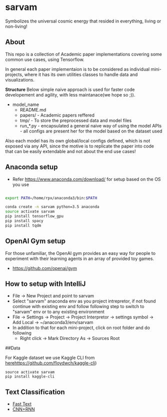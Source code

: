 # sarvam
Symbolizes the universal cosmic energy that resided in everything, living or non-living!


## About
This repo is a collection of Academic paper implementations covering some 
common use cases, using Tensorflow.

In general each paper implementaion is to be considered as individual mini-projects,
where it has its own utilities classes to handle data and visualizations.

**Structure**
Below simple naive approach is used for faster code developement and agility, with
less maintanace(we hope so ;)).
- model_name
    - README.md 
    - papers/ - Academic papers reffered
    - tmp/ - To store the preprocessed data and model files
    - run_*.py - encapsulated a general naive way of using the model APIs
             - all configs are present her for the model based on the dataset used

Also each model has its own global/local configs defined, which is not exposed via any API,
since the motive is to replicate the paper into code that can be easily extendable and not 
about the end use cases!

## Anaconda setup
- Refer https://www.anaconda.com/download/ for setup based on the OS you use
```bash

export PATH=/home/rpx/anaconda3/bin:$PATH

conda create -n sarvam python=3.5 anaconda
source activate sarvam
pip install tensorflow_gpu
pip install spacy
pip install tqdm

```

## OpenAI Gym setup
For those unfamiliar, the OpenAI gym provides an easy way for people to experiment 
with their learning agents in an array of provided toy games.
- https://github.com/openai/gym

## How to setup with IntelliJ
- File -> New Project and point to sarvam
- Select "sarvam" anaconda env as you project intrepretor, if not found 
continue with existing env and follow following step to switch to "sarvam" 
env or to any existing environment
- File -> Settings -> Project -> Project Interpretor -> settings symbol ->
    Add Local -> ~/anaconda3/env/sarvam
- In addition to that for each mini-project, click on root folder and do following
    - Right click -> Mark Directory As -> Sources Root
    
##Data

For Kaggle dataset we use Kaggle CLI from [here]()https://github.com/floydwch/kaggle-cli)

```
source activate sarvam
pip install kaggle-cli
```
    
    
## Text Classification
- [Fast Text](text_classification/fast_text)
- [CNN+RNN](text_classification/cnn_rnn)

